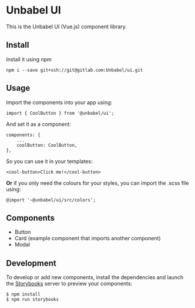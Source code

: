 # Unbabel UI
This is the Unbabel UI (Vue.js) component library.

## Install
Install it using npm
```
npm i --save git+ssh://git@gitlab.com:Unbabel/ui.git
```

## Usage
Import the components into your app using:

```
import { CoolButton } from '@unbabel/ui';
```

And set it as a component:
```
components: {
	...
	coolButton: CoolButton,
},
```

So you can use it in your templates:
```
<cool-button>Click me!</cool-button>
```

**Or** if you only need the colours for your styles, you can import the .scss file using:
```
@import '~@unbabel/ui/src/colors';
```

## Components
- Button
- Card (example component that imports another component)
- Modal

## Development
To develop or add new components, install the dependencies and launch the [Storybooks](https://storybook.js.org/basics/guide-vue/) server to preview your components:

```
$ npm install
$ npm run storybooks
```